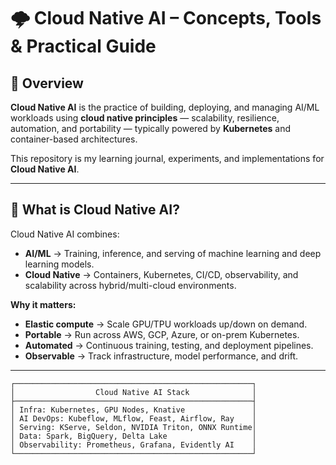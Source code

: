 # 🌩️ Cloud Native AI – Concepts, Tools & Practical Guide

## 📌 Overview
**Cloud Native AI** is the practice of building, deploying, and managing AI/ML workloads using **cloud native principles** — scalability, resilience, automation, and portability — typically powered by **Kubernetes** and container-based architectures.

This repository is my learning journal, experiments, and implementations for **Cloud Native AI**.

---

## 🚀 What is Cloud Native AI?

Cloud Native AI combines:
- **AI/ML** → Training, inference, and serving of machine learning and deep learning models.
- **Cloud Native** → Containers, Kubernetes, CI/CD, observability, and scalability across hybrid/multi-cloud environments.

**Why it matters:**
- **Elastic compute** → Scale GPU/TPU workloads up/down on demand.
- **Portable** → Run across AWS, GCP, Azure, or on-prem Kubernetes.
- **Automated** → Continuous training, testing, and deployment pipelines.
- **Observable** → Track infrastructure, model performance, and drift.

---

```
┌─────────────────────────────────────────────────────┐
│                  Cloud Native AI Stack              │
├─────────────────────────────────────────────────────┤
│ Infra: Kubernetes, GPU Nodes, Knative               │
│ AI DevOps: Kubeflow, MLflow, Feast, Airflow, Ray    │
│ Serving: KServe, Seldon, NVIDIA Triton, ONNX Runtime│
│ Data: Spark, BigQuery, Delta Lake                   │
│ Observability: Prometheus, Grafana, Evidently AI    │
└─────────────────────────────────────────────────────┘
```
